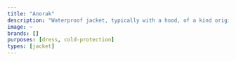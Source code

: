 ```yaml
---
title: "Anorak"
description: "Waterproof jacket, typically with a hood, of a kind originally used in polar regions."
image: ~
brands: []
purposes: [dress, cold-protection]
types: [jacket]
---
```

